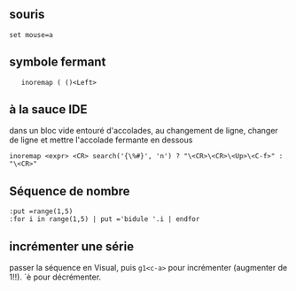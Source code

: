 ## souris

    set mouse=a

## symbole fermant

```
   inoremap ( ()<Left>
```

## à la sauce IDE
dans un bloc vide entouré d'accolades, au changement de ligne, changer de ligne et mettre l'accolade fermante en dessous

    inoremap <expr> <CR> search('{\%#}', 'n') ? "\<CR>\<CR>\<Up>\<C-f>" : "\<CR>"   

## Séquence de nombre

    :put =range(1,5)
    :for i in range(1,5) | put ='bidule '.i | endfor

## incrémenter une série

passer la séquence en Visual, puis `g1<c-a>` pour incrémenter (augmenter de 1!!). `<C-x>è pour décrémenter.


